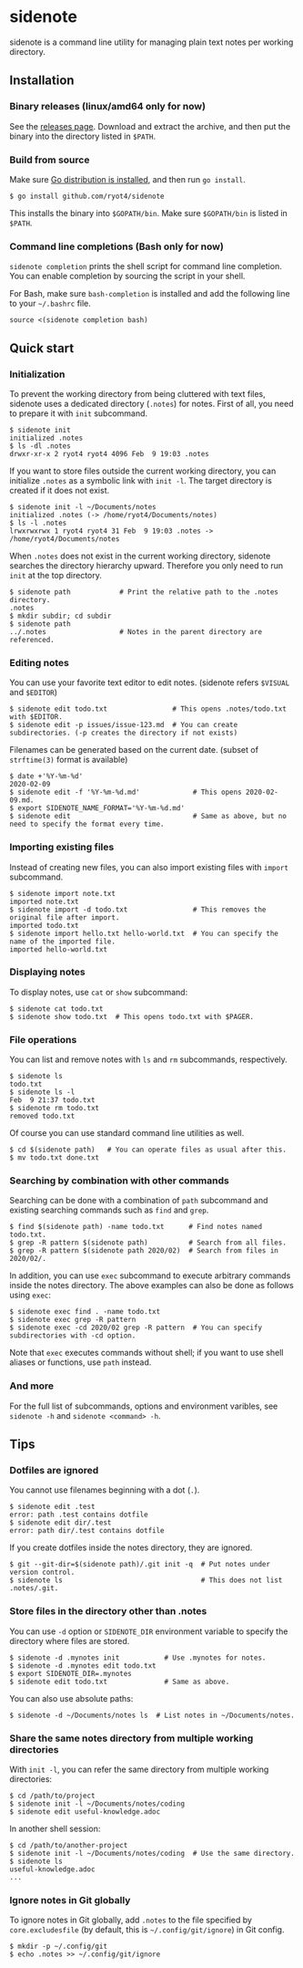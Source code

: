 # sidenote

sidenote is a command line utility for managing plain text notes per working directory.

## Installation

### Binary releases (linux/amd64 only for now)

See the [releases page](https://github.com/ryot4/sidenote/releases).
Download and extract the archive, and then put the binary into the directory listed in `$PATH`.

### Build from source

Make sure [Go distribution is installed](https://golang.org/doc/install), and then run `go install`.

    $ go install github.com/ryot4/sidenote

This installs the binary into `$GOPATH/bin`. Make sure `$GOPATH/bin` is listed in `$PATH`.

### Command line completions (Bash only for now)

`sidenote completion` prints the shell script for command line completion.
You can enable completion by sourcing the script in your shell.

For Bash, make sure `bash-completion` is installed and add the following line to your `~/.bashrc` file.

    source <(sidenote completion bash)

## Quick start

### Initialization

To prevent the working directory from being cluttered with text files, sidenote uses a dedicated
directory (`.notes`) for notes. First of all, you need to prepare it with `init` subcommand.

    $ sidenote init
    initialized .notes
    $ ls -dl .notes
    drwxr-xr-x 2 ryot4 ryot4 4096 Feb  9 19:03 .notes

If you want to store files outside the current working directory, you can initialize `.notes`
as a symbolic link with `init -l`. The target directory is created if it does not exist.

    $ sidenote init -l ~/Documents/notes
    initialized .notes (-> /home/ryot4/Documents/notes)
    $ ls -l .notes
    lrwxrwxrwx 1 ryot4 ryot4 31 Feb  9 19:03 .notes -> /home/ryot4/Documents/notes

When `.notes` does not exist in the current working directory, sidenote searches the directory
hierarchy upward. Therefore you only need to run `init` at the top directory.

    $ sidenote path            # Print the relative path to the .notes directory.
    .notes
    $ mkdir subdir; cd subdir
    $ sidenote path
    ../.notes                  # Notes in the parent directory are referenced.

### Editing notes

You can use your favorite text editor to edit notes. (sidenote refers `$VISUAL` and `$EDITOR`)

    $ sidenote edit todo.txt                # This opens .notes/todo.txt with $EDITOR.
    $ sidenote edit -p issues/issue-123.md  # You can create subdirectories. (-p creates the directory if not exists)

Filenames can be generated based on the current date. (subset of `strftime(3)` format is available)

    $ date +'%Y-%m-%d'
    2020-02-09
    $ sidenote edit -f '%Y-%m-%d.md'             # This opens 2020-02-09.md.
    $ export SIDENOTE_NAME_FORMAT='%Y-%m-%d.md'
    $ sidenote edit                              # Same as above, but no need to specify the format every time.

### Importing existing files

Instead of creating new files, you can also import existing files with `import` subcommand.

    $ sidenote import note.txt
    imported note.txt
    $ sidenote import -d todo.txt                # This removes the original file after import.
    imported todo.txt
    $ sidenote import hello.txt hello-world.txt  # You can specify the name of the imported file.
    imported hello-world.txt

### Displaying notes

To display notes, use `cat` or `show` subcommand:

    $ sidenote cat todo.txt
    $ sidenote show todo.txt  # This opens todo.txt with $PAGER.

### File operations

You can list and remove notes with `ls` and `rm` subcommands, respectively.

    $ sidenote ls
    todo.txt
    $ sidenote ls -l
    Feb  9 21:37 todo.txt
    $ sidenote rm todo.txt
    removed todo.txt

Of course you can use standard command line utilities as well.

    $ cd $(sidenote path)   # You can operate files as usual after this.
    $ mv todo.txt done.txt

### Searching by combination with other commands

Searching can be done with a combination of `path` subcommand and existing searching commands
such as `find` and `grep`.

    $ find $(sidenote path) -name todo.txt      # Find notes named todo.txt.
    $ grep -R pattern $(sidenote path)          # Search from all files.
    $ grep -R pattern $(sidenote path 2020/02)  # Search from files in 2020/02/.

In addition, you can use `exec` subcommand to execute arbitrary commands inside the notes directory.
The above examples can also be done as follows using `exec`:

    $ sidenote exec find . -name todo.txt
    $ sidenote exec grep -R pattern
    $ sidenote exec -cd 2020/02 grep -R pattern  # You can specify subdirectories with -cd option.

Note that `exec` executes commands without shell; if you want to use shell aliases or functions,
use `path` instead.

### And more

For the full list of subcommands, options and environment varibles, see `sidenote -h` and
`sidenote <command> -h`.

## Tips

### Dotfiles are ignored

You cannot use filenames beginning with a dot (`.`).

    $ sidenote edit .test
    error: path .test contains dotfile
    $ sidenote edit dir/.test
    error: path dir/.test contains dotfile

If you create dotfiles inside the notes directory, they are ignored.

    $ git --git-dir=$(sidenote path)/.git init -q  # Put notes under version control.
    $ sidenote ls                                  # This does not list .notes/.git.

### Store files in the directory other than .notes

You can use `-d` option or `SIDENOTE_DIR` environment variable to specify the directory
where files are stored.

    $ sidenote -d .mynotes init           # Use .mynotes for notes.
    $ sidenote -d .mynotes edit todo.txt
    $ export SIDENOTE_DIR=.mynotes
    $ sidenote edit todo.txt              # Same as above.

You can also use absolute paths:

    $ sidenote -d ~/Documents/notes ls  # List notes in ~/Documents/notes.

### Share the same notes directory from multiple working directories

With `init -l`, you can refer the same directory from multiple working directories:

    $ cd /path/to/project
    $ sidenote init -l ~/Documents/notes/coding
    $ sidenote edit useful-knowledge.adoc

In another shell session:

    $ cd /path/to/another-project
    $ sidenote init -l ~/Documents/notes/coding  # Use the same directory.
    $ sidenote ls
    useful-knowledge.adoc
    ...

### Ignore notes in Git globally

To ignore notes in Git globally, add `.notes` to the file specified by `core.excludesfile`
(by default, this is `~/.config/git/ignore`) in Git config.

    $ mkdir -p ~/.config/git
    $ echo .notes >> ~/.config/git/ignore
